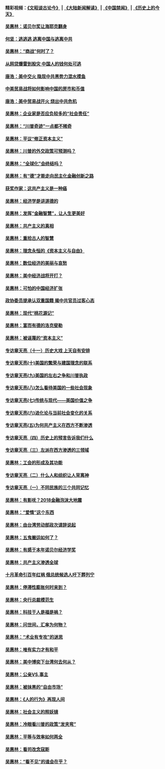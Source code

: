 #### 精彩视频：[《文昭谈古论今》](https://github.com/gfw-breaker/wenzhao/blob/master/README.md?t=01200330) | [《大陆新闻解读》](https://github.com/gfw-breaker/ntdtv-comedy/blob/master/README.md?t=01200330) | [《中国禁闻》](https://github.com/gfw-breaker/ntdtv-news/blob/master/README.md?t=01200330) | [《历史上的今天》](https://github.com/gfw-breaker/today-in-history/blob/master/README.md?t=01200330) 

#### [吴惠林：诺贝尔奖让海耶克翻身](../pages/nsc423/n10890049.md?t=01200330) 

#### [何坚：逃逃逃 逃离中国与逃离中共](../pages/nsc423/n10592891.md?t=01200330) 

#### [吴惠林：“商战”何时了？](../pages/nsc423/n10573558.md?t=01200330) 

#### [从网贷爆雷到股灾 中国人的钱何处可逃](../pages/nsc423/n10572800.md?t=01200330) 

#### [唐浩：美中交火 隐现中共黑势力混水摸鱼](../pages/nsc423/n10544040.md?t=01200330) 

#### [中美贸易战将如何影响中国的房市和币值](../pages/nsc423/n10543697.md?t=01200330) 

#### [唐浩：美中贸易战开火 烧出中共危机](../pages/nsc423/n10540126.md?t=01200330) 

#### [吴惠林：企业家是否应负较多的“社会责任”](../pages/nsc423/n10535022.md?t=01200330) 

#### [吴惠林：“川普奇迹”一点都不稀奇](../pages/nsc423/n10512808.md?t=01200330) 

#### [吴惠林：平议“修正资本主义”](../pages/nsc423/n10495724.md?t=01200330) 

#### [吴惠林：川普的外交政策可预测吗？](../pages/nsc423/n10462387.md?t=01200330) 

#### [吴惠林：“全球化”会终结吗？](../pages/nsc423/n10452838.md?t=01200330) 

#### [吴惠林：有“德”才能走向民主化金融创新之路](../pages/nsc423/n10432292.md?t=01200330) 

#### [获奖作家：这共产主义是一种癌](../pages/nsc423/n10431541.md?t=01200330) 

#### [吴惠林：经济学是讲道德的](../pages/nsc423/n10398014.md?t=01200330) 

#### [吴惠林：发挥“金融智慧”，让人生更美好](../pages/nsc423/n10375019.md?t=01200330) 

#### [吴惠林：共产主义的真相](../pages/nsc423/n10351394.md?t=01200330) 

#### [吴惠林：重拾古人的智慧](../pages/nsc423/n10337691.md?t=01200330) 

#### [吴惠林：理念永恒的《资本主义与自由》](../pages/nsc423/n10316274.md?t=01200330) 

#### [吴惠林：数位经济的美丽与哀愁](../pages/nsc423/n10292946.md?t=01200330) 

#### [吴惠林：美中经济战将开打？](../pages/nsc423/n10258825.md?t=01200330) 

#### [吴惠林：可怕的中国经济扩张](../pages/nsc423/n10219147.md?t=01200330) 

#### [政协委员提承认双重国籍 揭中共官员过客心态](../pages/nsc423/n10208809.md?t=01200330) 

#### [吴惠林：现代“桃花源记”](../pages/nsc423/n10185234.md?t=01200330) 

#### [吴惠林：富而有德的洛克斐勒](../pages/nsc423/n10142264.md?t=01200330) 

#### [吴惠林：被诬蔑的“资本主义”](../pages/nsc423/n10124816.md?t=01200330) 

#### [专访章天亮（十一）历史大戏 上天自有安排](../pages/nsc423/n10094905.md?t=01200330) 

#### [专访章天亮(十)美国的繁荣与建国理念的联系](../pages/nsc423/n10094899.md?t=01200330) 

#### [专访章天亮(九)美国的左右之争和川普执政](../pages/nsc423/n10094889.md?t=01200330) 

#### [专访章天亮(八)怎么看待美国的一些社会现象](../pages/nsc423/n10094857.md?t=01200330) 

#### [专访章天亮(七)传统与现代——美国价值之争](../pages/nsc423/n10093140.md?t=01200330) 

#### [专访章天亮(六)进化论与当前社会变化的关系](../pages/nsc423/n10092036.md?t=01200330) 

#### [专访章天亮(五)为何共产主义在西方不断渗透](../pages/nsc423/n10083620.md?t=01200330) 

#### [专访章天亮（四）历史上的预言告诉我们什么](../pages/nsc423/n10083606.md?t=01200330) 

#### [专访章天亮（三）左派在西方渗透的三领域](../pages/nsc423/n10081115.md?t=01200330) 

#### [吴惠林：工会的形成及其功能](../pages/nsc423/n10080633.md?t=01200330) 

#### [专访章天亮（二）什么人和组织让人背离神](../pages/nsc423/n10076637.md?t=01200330) 

#### [专访章天亮（一）不同民族的三个共同记忆](../pages/nsc423/n10074188.md?t=01200330) 

#### [吴惠林：有影呒？2018金融泡沫大地震](../pages/nsc423/n10040534.md?t=01200330) 

#### [吴惠林：“爱情”这个东西](../pages/nsc423/n10019423.md?t=01200330) 

#### [吴惠林：由台湾劳动部政次请辞说起](../pages/nsc423/n9979679.md?t=01200330) 

#### [吴惠林：五鬼搬运如何了？](../pages/nsc423/n9925338.md?t=01200330) 

#### [吴惠林：有感于本年诺贝尔经济学奖](../pages/nsc423/n9871883.md?t=01200330) 

#### [吴惠林：共产主义渗透全球](../pages/nsc423/n9812748.md?t=01200330) 

#### [十月革命引百年红祸 俄总统候选人吁下葬列宁](../pages/nsc423/n9810182.md?t=01200330) 

#### [吴惠林：停滞性膨胀何时来到？](../pages/nsc423/n9764136.md?t=01200330) 

#### [吴惠林：央行总裁模范生](../pages/nsc423/n9728134.md?t=01200330) 

#### [吴惠林：科技于人是福是祸？](../pages/nsc423/n9672982.md?t=01200330) 

#### [吴惠林：问世间，汇率为何物？](../pages/nsc423/n9621788.md?t=01200330) 

#### [吴惠林：“术业有专攻”的迷思](../pages/nsc423/n9580363.md?t=01200330) 

#### [吴惠林：唯有实力才有和平](../pages/nsc423/n9529599.md?t=01200330) 

#### [吴惠林：美中博奕下台湾何去何从？](../pages/nsc423/n9483598.md?t=01200330) 

#### [吴惠林：公亲VS.事主](../pages/nsc423/n9425637.md?t=01200330) 

#### [吴惠林：被抹黑的“自由市场”](../pages/nsc423/n9351545.md?t=01200330) 

#### [吴惠林：《人的行为》再现人间](../pages/nsc423/n9296339.md?t=01200330) 

#### [吴惠林：社会主义的照妖镜](../pages/nsc423/n9243460.md?t=01200330) 

#### [吴惠林：冷眼看川普的政策“发夹弯”](../pages/nsc423/n9120684.md?t=01200330) 

#### [吴惠林：平等与效率如何两全](../pages/nsc423/n9075430.md?t=01200330) 

#### [吴惠林：看司改念寇斯](../pages/nsc423/n9024915.md?t=01200330) 

#### [吴惠林：“看不见”的谁会在乎？](../pages/nsc423/n8977488.md?t=01200330) 

